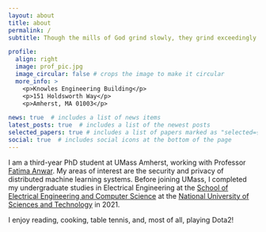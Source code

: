 ```yaml
---
layout: about
title: about
permalink: /
subtitle: Though the mills of God grind slowly, they grind exceedingly small.

profile:
  align: right
  image: prof_pic.jpg
  image_circular: false # crops the image to make it circular
  more_info: >
    <p>Knowles Engineering Building</p>
    <p>151 Holdsworth Way</p>
    <p>Amherst, MA 01003</p>

news: true  # includes a list of news items
latest_posts: true  # includes a list of the newest posts
selected_papers: true # includes a list of papers marked as "selected={true}"
social: true  # includes social icons at the bottom of the page
---
```


I am a third-year PhD student at UMass Amherst, working with Professor [Fatima Anwar](https://people.umass.edu/fanwar/). My areas of interest are the security and privacy of distributed machine learning systems. Before joining UMass, I completed my undergraduate studies in Electrical Engineering at the [School of Electrical Engineering and Computer Science](https://seecs.nust.edu.pk) at the [National University of Sciences and Technology](https://nust.edu.pk) in 2021.

I enjoy reading, cooking, table tennis, and, most of all, playing Dota2!
